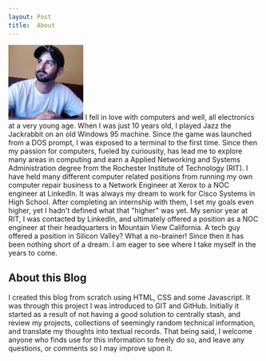 ```yaml
---
layout: Post
title:  About
---
```



<p>
<img src="/me.jpeg" alt="me" style="width:150px;" />
I fell in love with computers and well, all electronics at a very young age. 
When I was just 10 years old, I played Jazz the Jackrabbit on an old Windows 
95 machine. Since the game was launched from a DOS prompt, I was
exposed to a terminal to the first time. Since then my passion for computers,
fueled by curiousity, has lead me to explore many areas in computing and earn 
a Applied Networking and Systems Administration degree from the Rochester 
Institute of Technology (RIT). I have held many different computer related positions 
from running my own computer repair business to a Network Engineer at Xerox 
to a NOC engineer at LinkedIn. It was always my dream to work for Cisco 
Systems in High School. After completing an internship with them, I set my 
goals even higher, yet I hadn't defined what that "higher" was yet. My senior 
year at RIT, I was contacted by LinkedIn, and ultimately offered a position 
as a NOC engineer at their headquarters in Mountain View California. A tech 
guy offered a position in Silicon Valley? What a no-brainer! Since then it 
has been nothing short of a dream. I am eager to see where I take myself in 
the years to come.
</p>


<p>
<h2>About this Blog</h2>
I created this blog from scratch using HTML, CSS and some Javascript. It was 
through this project I was introduced to GIT and GitHub. Initially it started 
as a result of not having a good solution to centrally  stash, and review my 
projects, collections of seemingly random technical information, and translate 
my thoughts into textual records. That being said, I welcome anyone who finds 
use for this information to freely do so, and leave any questions, or comments 
so I may improve upon it. 
</p>
